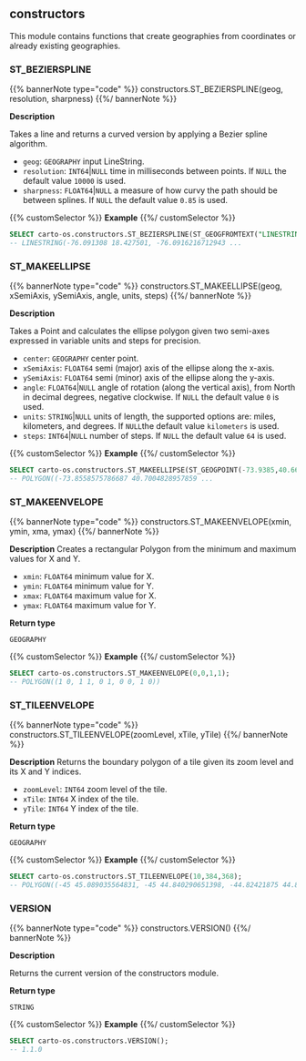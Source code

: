 ## constructors

<div class="badges"><div class="core"></div></div>

This module contains functions that create geographies from coordinates or already existing geographies.

### ST_BEZIERSPLINE

{{% bannerNote type="code" %}}
constructors.ST_BEZIERSPLINE(geog, resolution, sharpness)
{{%/ bannerNote %}}

**Description**

Takes a line and returns a curved version by applying a Bezier spline algorithm.

* `geog`: `GEOGRAPHY` input LineString.
* `resolution`: `INT64`|`NULL` time in milliseconds between points. If `NULL` the default value `10000` is used.
* `sharpness`: `FLOAT64`|`NULL` a measure of how curvy the path should be between splines. If `NULL` the default value `0.85` is used.

{{% customSelector %}}
**Example**
{{%/ customSelector %}}

```sql
SELECT carto-os.constructors.ST_BEZIERSPLINE(ST_GEOGFROMTEXT("LINESTRING (-76.091308 18.427501,-76.695556 18.729501,-76.552734 19.40443,-74.61914 19.134789,-73.652343 20.07657,-73.157958 20.210656)"), 10000, 0.9);
-- LINESTRING(-76.091308 18.427501, -76.0916216712943 ... 
```

### ST_MAKEELLIPSE

{{% bannerNote type="code" %}}
constructors.ST_MAKEELLIPSE(geog, xSemiAxis, ySemiAxis, angle, units, steps)
{{%/ bannerNote %}}

**Description**

Takes a Point and calculates the ellipse polygon given two semi-axes expressed in variable units and steps for precision.

* `center`: `GEOGRAPHY` center point.
* `xSemiAxis`: `FLOAT64` semi (major) axis of the ellipse along the x-axis.
* `ySemiAxis`: `FLOAT64` semi (minor) axis of the ellipse along the y-axis.
* `angle`: `FLOAT64`|`NULL` angle of rotation (along the vertical axis), from North in decimal degrees, negative clockwise. If `NULL` the default value `0` is used.
* `units`: `STRING`|`NULL` units of length, the supported options are: miles, kilometers, and degrees. If `NULL`the default value `kilometers` is used.
* `steps`: `INT64`|`NULL` number of steps. If `NULL` the default value `64` is used.

{{% customSelector %}}
**Example**
{{%/ customSelector %}}

```sql
SELECT carto-os.constructors.ST_MAKEELLIPSE(ST_GEOGPOINT(-73.9385,40.6643), 5, 3, -30, "miles", 80);
-- POLYGON((-73.8558575786687 40.7004828957859 ... 
```

### ST_MAKEENVELOPE

{{% bannerNote type="code" %}}
constructors.ST_MAKEENVELOPE(xmin, ymin, xma, ymax)
{{%/ bannerNote %}}

**Description**
Creates a rectangular Polygon from the minimum and maximum values for X and Y.


* `xmin`: `FLOAT64` minimum value for X.
* `ymin`: `FLOAT64` minimum value for Y.
* `xmax`: `FLOAT64` maximum value for X.
* `ymax`: `FLOAT64` maximum value for Y.

**Return type**

`GEOGRAPHY`

{{% customSelector %}}
**Example**
{{%/ customSelector %}}

```sql
SELECT carto-os.constructors.ST_MAKEENVELOPE(0,0,1,1);
-- POLYGON((1 0, 1 1, 0 1, 0 0, 1 0)) 
```

### ST_TILEENVELOPE

{{% bannerNote type="code" %}}
constructors.ST_TILEENVELOPE(zoomLevel, xTile, yTile)
{{%/ bannerNote %}}

**Description**
Returns the boundary polygon of a tile given its zoom level and its X and Y indices.

* `zoomLevel`: `INT64` zoom level of the tile.
* `xTile`: `INT64` X index of the tile.
* `yTile`: `INT64` Y index of the tile.

**Return type**

`GEOGRAPHY`

{{% customSelector %}}
**Example**
{{%/ customSelector %}}

```sql
SELECT carto-os.constructors.ST_TILEENVELOPE(10,384,368);
-- POLYGON((-45 45.089035564831, -45 44.840290651398, -44.82421875 44.840290651398, -44.6484375 44.840290651398, -44.6484375 45.089035564831, -44.82421875 45.089035564831, -45 45.089035564831))
```

### VERSION

{{% bannerNote type="code" %}}
constructors.VERSION()
{{%/ bannerNote %}}

**Description**

Returns the current version of the constructors module.

**Return type**

`STRING`

{{% customSelector %}}
**Example**
{{%/ customSelector %}}

```sql
SELECT carto-os.constructors.VERSION();
-- 1.1.0
```